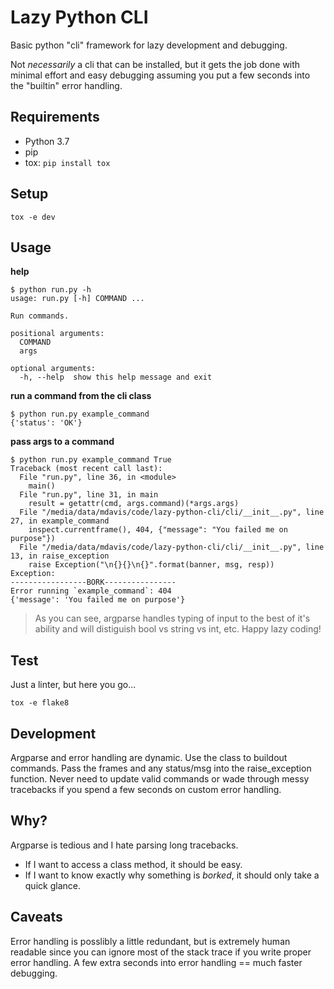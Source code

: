 # Lazy Python CLI

Basic python "cli" framework for lazy development and debugging.

Not _necessarily_ a cli that can be installed, but it gets the job done with minimal effort and easy debugging assuming you put a few seconds into the "builtin" error handling.

## Requirements

- Python 3.7
- pip
- tox: `pip install tox`

## Setup

```tox -e dev```

## Usage

**help**
```
$ python run.py -h
usage: run.py [-h] COMMAND ...

Run commands.

positional arguments:
  COMMAND
  args

optional arguments:
  -h, --help  show this help message and exit
```

**run a command from the cli class**
```
$ python run.py example_command
{'status': 'OK'}
```

**pass args to a command**
```
$ python run.py example_command True
Traceback (most recent call last):
  File "run.py", line 36, in <module>
    main()
  File "run.py", line 31, in main
    result = getattr(cmd, args.command)(*args.args)
  File "/media/data/mdavis/code/lazy-python-cli/cli/__init__.py", line 27, in example_command
    inspect.currentframe(), 404, {"message": "You failed me on purpose"})
  File "/media/data/mdavis/code/lazy-python-cli/cli/__init__.py", line 13, in raise_exception
    raise Exception("\n{}{}\n{}".format(banner, msg, resp))
Exception:
-----------------BORK----------------
Error running `example_command`: 404
{'message': 'You failed me on purpose'}
```

> As you can see, argparse handles typing of input to the best of it's ability and will distiguish bool vs string vs int, etc. Happy lazy coding!

## Test

Just a linter, but here you go...

```tox -e flake8```

## Development

Argparse and error handling are dynamic. Use the class to buildout commands. Pass the frames and any status/msg into the raise_exception function. Never need to update valid commands or wade through messy tracebacks if you spend a few seconds on custom error handling.

## Why?

Argparse is tedious and I hate parsing long tracebacks.

- If I want to access a class method, it should be easy.
- If I want to know exactly why something is _borked_, it should only take a quick glance.

## Caveats

Error handling is posslibly a little redundant, but is extremely human readable since you can ignore most of the stack trace if you write proper error handling. A few extra seconds into error handling == much faster debugging.
